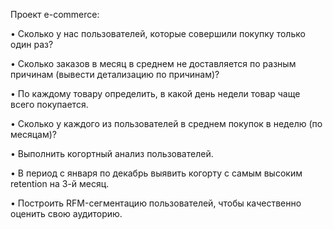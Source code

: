 Проект e-commerce:

• Сколько у нас пользователей, которые совершили покупку только один раз?

• Сколько заказов в месяц в среднем не доставляется по разным причинам (вывести детализацию по причинам)? 

• По каждому товару определить, в какой день недели товар чаще всего покупается.

• Сколько у каждого из пользователей в среднем покупок в неделю (по месяцам)? 

• Выполнить когортный анализ пользователей.

• В период с января по декабрь выявить когорту с самым высоким retention на 3-й месяц.

• Построить RFM-сегментацию пользователей, чтобы качественно оценить свою аудиторию. 
